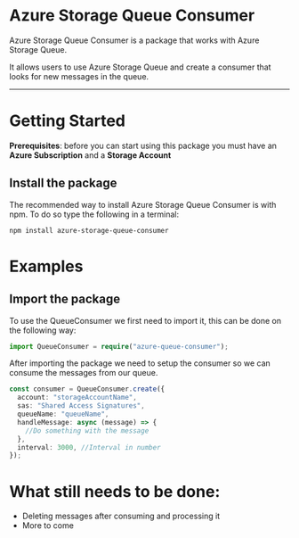 # Azure Storage Queue Consumer

Azure Storage Queue Consumer is a package that works with Azure Storage Queue.

It allows users to use Azure Storage Queue and create a consumer that looks for new messages in the queue.

---

# Getting Started

**Prerequisites**: before you can start using this package you must have an **Azure Subscription** and a **Storage Account**

## Install the package

The recommended way to install Azure Storage Queue Consumer is with npm. To do so type the following in a terminal:

```bash
npm install azure-storage-queue-consumer
```

# Examples

## Import the package

To use the QueueConsumer we first need to import it, this can be done on the following way:

```typescript
import QueueConsumer = require("azure-queue-consumer");
```

After importing the package we need to setup the consumer so we can consume the messages from our queue.

```typescript
const consumer = QueueConsumer.create({
  account: "storageAccountName",
  sas: "Shared Access Signatures",
  queueName: "queueName",
  handleMessage: async (message) => {
    //Do something with the message
  },
  interval: 3000, //Interval in number
});
```

# What still needs to be done:

- Deleting messages after consuming and processing it
- More to come
